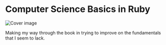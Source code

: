 # Computer Science Basics in Ruby
![Cover image](http://akamaicovers.oreilly.com/images/0636920028192/lrg.jpg)

Making my way through the book in trying to improve on the fundamentals that I seem to lack.